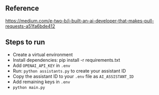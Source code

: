 ## Reference
https://medium.com/e-two-b/i-built-an-ai-developer-that-makes-pull-requests-a51fa6bde412

## Steps to run
- Create a virtual environment
- Install dependencies: pip install -r requirements.txt
- Add `OPENAI_API_KEY` in `.env`
- Run: `python assistants.py` to create your assistant ID
- Copy the assistant ID to your `.env` file as `AI_ASSISTANT_ID`
- Add remaining keys in `.env`
- `python main.py`